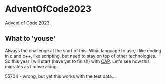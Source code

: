 # AdventOfCode2023
[Advent of Code 2023](https://adventofcode.com)

## What to 'youse'

Always the challenge at the start of this. What language to use, I like coding in c and c++, like scripting, but need to stay on top of other technologies. So this year I will start (have yet to finish) with [CAP](https://cap.cloud.sap/docs/). Let's see how this migrates as I move along.

55704 - wrong, but yet this works with the test data....

